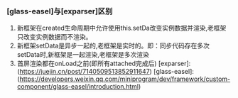 ### [glass-easel]与[exparser]区别

1. 新框架在created生命周期中允许使用this.setDa改变实例数据并渲染,老框架只改变实例数据而不渲染。
2. 新框架setData是异步一起的,老框架是实时的。即：同步代码存在多次setData时,新框架是一起渲染,老框架是多次渲染
3. 首屏渲染都在onLoad之前(即所有attached完成后)
[exparser]: (https://juejin.cn/post/7140509513852911647)
[glass-easel]: (https://developers.weixin.qq.com/miniprogram/dev/framework/custom-component/glass-easel/introduction.html)
